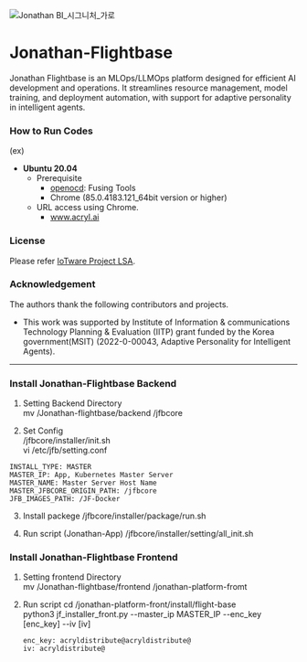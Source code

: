 ![Jonathan BI_시그니처_가로](https://github.com/user-attachments/assets/26ad0352-c1c7-4789-8e49-13814c1c49f8)
# Jonathan-Flightbase
Jonathan Flightbase is an MLOps/LLMOps platform designed for efficient AI development and operations. It streamlines resource management, model training, and deployment automation, with support for adaptive personality in intelligent agents.

### How to Run Codes
(ex)
* **Ubuntu 20.04**
  * Prerequisite
    * [openocd](http://openocd.org/): Fusing Tools
    * Chrome (85.0.4183.121_64bit version or higher)
  * URL access using Chrome.
    * www.acryl.ai

### License
Please refer [IoTware Project LSA](LICENSE.md).

### Acknowledgement
The authors thank the following contributors and projects.

* This work was supported by Institute of Information & communications Technology Planning & Evaluation (IITP) grant funded by the Korea government(MSIT) (2022-0-00043, Adaptive Personality for Intelligent Agents).


---
### Install Jonathan-Flightbase Backend
1. Setting Backend Directory   
mv /Jonathan-flightbase/backend /jfbcore

2. Set Config   
/jfbcore/installer/init.sh   
vi /etc/jfb/setting.conf

  ```
  INSTALL_TYPE: MASTER  
  MASTER_IP: App, Kubernetes Master Server  
  MASTER_NAME: Master Server Host Name  
  MASTER_JFBCORE_ORIGIN_PATH: /jfbcore   
  JFB_IMAGES_PATH: /JF-Docker   
  ```

3. Install packege
/jfbcore/installer/package/run.sh

4. Run script (Jonathan-App)
/jfbcore/installer/setting/all_init.sh


### Install Jonathan-Flightbase Frontend

1. Setting frontend Directory     
mv /Jonathan-flightbase/frontend /jonathan-platform-fromt  

2. Run script
cd /jonathan-platform-front/install/flight-base   
python3 jf_installer_front.py --master_ip MASTER_IP --enc_key [enc_key] --iv [iv]  

   ```
   enc_key: acryldistribute@acryldistribute@
   iv: acryldistribute@
   ```
